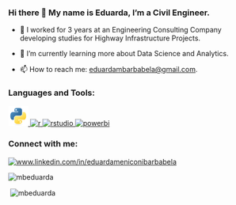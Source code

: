 ### Hi there 👋 My name is Eduarda, I’m a Civil Engineer.


- 🔭 I worked for 3 years at an Engineering Consulting Company developing studies for Highway Infrastructure Projects.

- 🌱 I’m currently learning more about Data Science and Analytics.
<!--👯 I’m looking to collaborate on ...-->
<!--- 🤔 I’m looking for help with ...-->
<!---- 💬 Ask me about ...-->
- 📫 How to reach me: eduardambarbabela@gmail.com.
<!----- 😄 Pronouns: ...-->
<!--- ⚡ Fun fact: ...-->



<h3 align="left">Languages and Tools:</h3>
<p align="left"> <a href="https://www.python.org" target="_blank"> <img src="https://raw.githubusercontent.com/devicons/devicon/master/icons/python/python-original.svg" alt="python" width="40" height="40"/> </a> 
<a href="https://www.r-project.org" target="_blank"> <img src="https://cdn.jsdelivr.net/gh/devicons/devicon/icons/r/r-original.svg" alt="r" width="40" height="40"/> </a> 
<a href="https://www.rstudio.com/"> <img src="https://cdn.jsdelivr.net/gh/devicons/devicon/icons/rstudio/rstudio-original.svg" alt="rstudio" width="40" height="40"/> </a>
 <a href="https://powerbi.microsoft.com/"> <img src="https://raw.githubusercontent.com/microsoft/PowerBI-Icons/main/PNG/PowerBI.png" alt="powerbi" width="40" height="40"/> </a> 
  
  
<h3 align="left">Connect with me:</h3>
<p align="left">
<a href="https://linkedin.com/in/eduardameniconibarbabela" target="blank"><img align="center" src="https://raw.githubusercontent.com/rahuldkjain/github-profile-readme-generator/master/src/images/icons/Social/linked-in-alt.svg" alt="www.linkedin.com/in/eduardameniconibarbabela" height="20" width="20" /></a>
</p>

<p align="left"> <img src="https://komarev.com/ghpvc/?username=mbeduarda&label=Profile%20views&color=0e75b6&style=flat" alt="mbeduarda" /> </p>

<p>&nbsp;<img align="center" src="https://github-readme-stats.vercel.app/api?username=mbeduarda&show_icons=true&locale=en" alt="mbeduarda" /></p>
